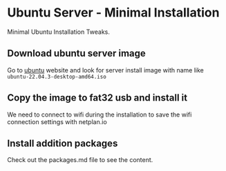 # Ubuntu Server - Minimal Installation

Minimal Ubuntu Installation Tweaks.

## Download ubuntu server image

Go to [ubuntu](https://releases.ubuntu.com/) website and look for server install image with name like `ubuntu-22.04.3-desktop-amd64.iso`

## Copy the image to fat32 usb and install it

We need to connect to wifi during the installation to save the wifi connection settings with netplan.io

## Install addition packages

Check out the packages.md file to see the content.
